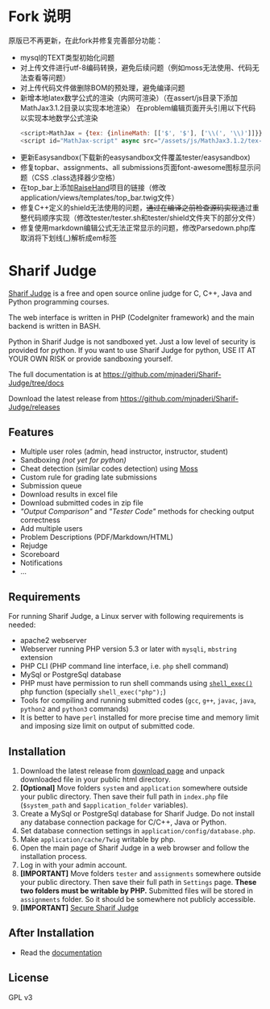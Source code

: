 # Fork 说明
原版已不再更新，在此fork并修复完善部分功能：
- mysql的TEXT类型初始化问题
- 对上传文件进行utf-8编码转换，避免后续问题（例如moss无法使用、代码无法查看等问题）
- 对上传代码文件做删除BOM的预处理，避免编译问题
- 新增本地latex数学公式的渲染（内网可渲染）（在assert/js目录下添加MathJax3.1.2目录以实现本地渲染）
  在problem编辑页面开头引用以下代码以实现本地数学公式渲染
    ```javascript
    <script>MathJax = {tex: {inlineMath: [['$', '$'], ['\\(', '\\)']]}};</script>
    <script id="MathJax-script" async src="/assets/js/MathJax3.1.2/tex-mml-chtml.js"></script>
    ```
- 更新Easysandbox(下载新的easysandbox文件覆盖tester/easysandbox)
- 修复topbar、assignments、all submissions页面font-awesome图标显示问题（CSS .class选择器少空格）
- 在top_bar上添加[RaiseHand](https://github.com/wj2021/RaiseHand)项目的链接（修改application/views/templates/top_bar.twig文件）
- 修复C++定义的shield无法使用的问题，~~通过在编译之前检查源码实现~~通过重整代码顺序实现（修改tester/tester.sh和tester/shield文件夹下的部分文件）
- 修复使用markdown编辑公式无法正常显示的问题，修改Parsedown.php库取消将下划线(_)解析成em标签

# Sharif Judge

[Sharif Judge](https://github.com/mjnaderi/Sharif-Judge) is a free and open source online judge for C, C++, Java and Python programming courses.

The web interface is written in PHP (CodeIgniter framework) and the main backend is written in BASH.

Python in Sharif Judge is not sandboxed yet. Just a low level of security is provided for python.
If you want to use Sharif Judge for python, USE IT AT YOUR OWN RISK or provide sandboxing yourself.

The full documentation is at https://github.com/mjnaderi/Sharif-Judge/tree/docs

Download the latest release from https://github.com/mjnaderi/Sharif-Judge/releases

## Features
  * Multiple user roles (admin, head instructor, instructor, student)
  * Sandboxing _(not yet for python)_
  * Cheat detection (similar codes detection) using [Moss](http://theory.stanford.edu/~aiken/moss/)
  * Custom rule for grading late submissions
  * Submission queue
  * Download results in excel file
  * Download submitted codes in zip file
  * _"Output Comparison"_ and _"Tester Code"_ methods for checking output correctness
  * Add multiple users
  * Problem Descriptions (PDF/Markdown/HTML)
  * Rejudge
  * Scoreboard
  * Notifications
  * ...

## Requirements

For running Sharif Judge, a Linux server with following requirements is needed:

  * apache2 webserver
  * Webserver running PHP version 5.3 or later with `mysqli`, `mbstring` extension
  * PHP CLI (PHP command line interface, i.e. `php` shell command)
  * MySql or PostgreSql database
  * PHP must have permission to run shell commands using [`shell_exec()`](http://www.php.net/manual/en/function.shell-exec.php) php function (specially `shell_exec("php");`)
  * Tools for compiling and running submitted codes (`gcc`, `g++`, `javac`, `java`, `python2` and `python3` commands)
  * It is better to have `perl` installed for more precise time and memory limit and imposing size limit on output of submitted code.

## Installation

  1. Download the latest release from [download page](https://github.com/mjnaderi/Sharif-Judge/releases) and unpack downloaded file in your public html directory.
  2. **[Optional]** Move folders `system` and `application` somewhere outside your public directory. Then save their full path in `index.php` file (`$system_path` and `$application_folder` variables).
  3. Create a MySql or PostgreSql database for Sharif Judge. Do not install any database connection package for C/C++, Java or Python.
  4. Set database connection settings in `application/config/database.php`.
  5. Make `application/cache/Twig` writable by php.
  6. Open the main page of Sharif Judge in a web browser and follow the installation process.
  7. Log in with your admin account.
  8. **[IMPORTANT]** Move folders `tester` and `assignments` somewhere outside your public directory. Then save their full path in `Settings` page. **These two folders must be writable by PHP.** Submitted files will be stored in `assignments` folder. So it should be somewhere not publicly accessible.
  9. **[IMPORTANT]** [Secure Sharif Judge](https://github.com/mjnaderi/Sharif-Judge/blob/docs/v1.4/security.md)

## After Installation

  * Read the [documentation](https://github.com/mjnaderi/Sharif-Judge/tree/docs)

## License

GPL v3

